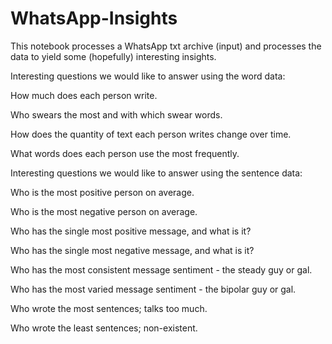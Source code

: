 # WhatsApp-Insights
This notebook processes a WhatsApp txt archive (input) and processes the data to yield some (hopefully) interesting insights.

Interesting questions we would like to answer using the word data:

How much does each person write.

Who swears the most and with which swear words.

How does the quantity of text each person writes change over time.

What words does each person use the most frequently.

Interesting questions we would like to answer using the sentence data:

Who is the most positive person on average.

Who is the most negative person on average.

Who has the single most positive message, and what is it?

Who has the single most negative message, and what is it?

Who has the most consistent message sentiment - the steady guy or gal.

Who has the most varied message sentiment - the bipolar guy or gal.

Who wrote the most sentences; talks too much.

Who wrote the least sentences; non-existent.
